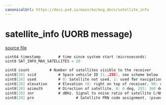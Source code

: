 ```yaml
---
canonicalUrl: https://docs.px4.io/main/ko/msg_docs/satellite_info
---
```


# satellite_info (UORB message)



[source file](https://github.com/PX4/PX4-Autopilot/blob/release/1.13/msg/satellite_info.msg)

```c
uint64 timestamp        # time since system start (microseconds)
uint8 SAT_INFO_MAX_SATELLITES = 20

uint8 count         # Number of satellites visible to the receiver
uint8[20] svid          # Space vehicle ID [1..255], see scheme below
uint8[20] used          # 0: Satellite not used, 1: used for navigation
uint8[20] elevation     # Elevation (0: right on top of receiver, 90: on the horizon) of satellite
uint8[20] azimuth       # Direction of satellite, 0: 0 deg, 255: 360 deg.
uint8[20] snr           # dBHz, Signal to noise ratio of satellite C/N0, range 0..99, zero when not tracking this satellite.
uint8[20] prn                   # Satellite PRN code assignment, (psuedorandom number SBAS, valid codes are 120-144)

```
